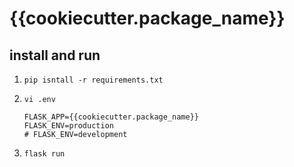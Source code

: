# {{cookiecutter.package_name}}

## install and run

  1. `pip isntall -r requirements.txt`
  2. `vi .env`
  
      ```
      FLASK_APP={{cookiecutter.package_name}}
      FLASK_ENV=production
      # FLASK_ENV=development
      ```
    
  3. `flask run`